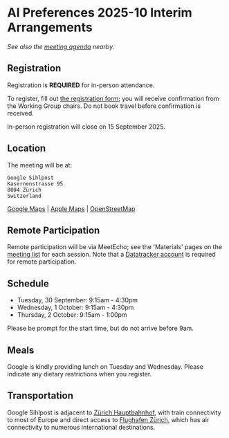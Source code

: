 # AI Preferences 2025-10 Interim Arrangements

_See also the [meeting agenda](agenda.md) nearby._

## Registration

Registration is **REQUIRED** for in-person attendance. 

To register, fill out [the registration form](https://forms.cloud.microsoft/r/8XRzM5WxEi); you will receive confirmation from the Working Group chairs. Do not book travel before confirmation is received.

In-person registration will close on 15 September 2025.

## Location

The meeting will be at:

    Google Sihlpost
    Kasernenstrasse 95
    8004 Zürich
    Switzerland

[Google Maps](https://www.google.com/maps/place/Sihlpost,+Kasernenstrasse+95,+8004+Zürich,+Switzerland/@47.3772922,8.5353065,17z/data=!3m1!4b1!4m6!3m5!1s0x47900a0f64b2fce1:0x5377a30ca0535960!8m2!3d47.3772922!4d8.5353065!16s%2Fg%2F11bw43vpsg?entry=ttu&g_ep=EgoyMDI1MDgwNC4wIKXMDSoASAFQAw%3D%3D) | [Apple Maps](https://maps.apple.com/place?address=Kasernenstrasse%2095,%208004%20Z%C3%BCrich,%20Switzerland&coordinate=47.377006,8.534983&name=Kasernenstrasse%2095&map=transit) | [OpenStreetMap](https://osm.org/go/0C0WA5Tq)


## Remote Participation

Remote participation will be via MeetEcho; see the 'Materials' pages on the [meeting list](https://datatracker.ietf.org/wg/aipref/meetings/) for each session. Note that a [Datatracker account](https://datatracker.ietf.org/accounts/create/) is required for remote participation.

## Schedule

* Tuesday, 30 September: 9:15am - 4:30pm
* Wednesday, 1 October: 9:15am - 4:30pm
* Thursday, 2 October: 9:15am - 1:00pm

Please be prompt for the start time, but do not arrive before 9am.

## Meals

Google is kindly providing lunch on Tuesday and Wednesday. Please indicate any dietary restrictions when you register.

## Transportation

Google Sihlpost is adjacent to [Zürich Hauptbahnhof](https://www.sbb.ch/en/travel-information/stations/find-station/zuerich-hb-station.html), with train connectivity to most of Europe and direct access to [Flughafen Zürich](https://www.flughafen-zuerich.ch/en/passengers), which has air connectivity to numerous international destinations.

